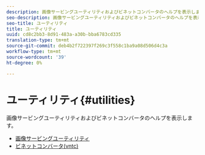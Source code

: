 ```yaml
---
description: 画像サービングユーティリティおよびビネットコンバータのヘルプを表示します。
seo-description: 画像サービングユーティリティおよびビネットコンバータのヘルプを表示します。
seo-title: ユーティリティ
title: ユーティリティ
uuid: cd8c2bb3-8d91-483a-a30b-bba6783cd335
translation-type: tm+mt
source-git-commit: deb4b2f722397f269c3f558c1ba9a08d506d4c3a
workflow-type: tm+mt
source-wordcount: '39'
ht-degree: 0%

---
```



# ユーティリティ{#utilities}

画像サービングユーティリティおよびビネットコンバータのヘルプを表示します。

* [画像サービングユーティリティ](/help/aem-is-ir-api/is-api/is-utils/utilities/c-utils-home.md)
* [ビネットコンバータ(vntc)](/help/aem-is-ir-api/utilities/c-ir-vignette-converter-vntc/c-ir-vignette-converter-vntc.md)
